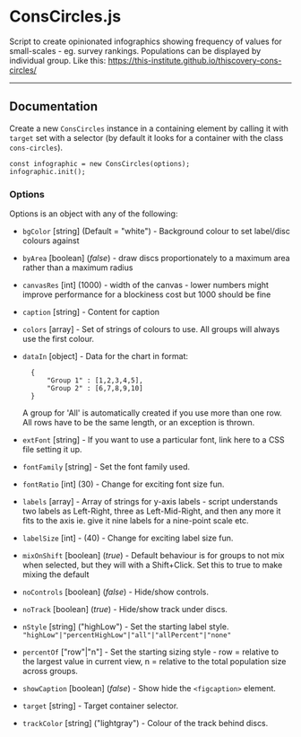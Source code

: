 # ConsCircles.js

Script to create opinionated infographics showing frequency of values for small-scales - eg. survey rankings. Populations can be displayed by individual group. Like this: https://this-institute.github.io/thiscovery-cons-circles/

____________

## Documentation

Create a new `ConsCircles` instance in a containing element by calling it with `target` set with a selector (by default it looks for a container with the class `cons-circles`).

    const infographic = new ConsCircles(options);
    infographic.init();

### Options

Options is an object with any of the following:

- `bgColor` [string] (Default = "white") - Background colour to set label/disc colours against

- `byArea` [boolean] (_false_) - draw discs proportionately to a maximum area rather than a maximum radius

- `canvasRes` [int] (1000) - width of the canvas - lower numbers might improve performance for a blockiness cost but 1000 should be fine

- `caption` [string] - Content for caption

- `colors` [array] - Set of strings of colours to use. All groups will always use the first colour.

- `dataIn` [object] - Data for the chart in format:

        {
            "Group 1" : [1,2,3,4,5],
            "Group 2" : [6,7,8,9,10]
        }

    A group for 'All' is automatically created if you use more than one row. All rows have to be the same length, or an exception is thrown.

- `extFont` [string] - If you want to use a particular font, link here to a CSS file setting it up.

- `fontFamily` [string] - Set the font family used.

- `fontRatio` [int] (30) - Change for exciting font size fun.

- `labels` [array] - Array of strings for y-axis labels - script understands two labels as Left-Right, three as Left-Mid-Right, and then any more it fits to the axis ie. give it nine labels for a nine-point scale etc.

- `labelSize` [int] - (40) - Change for exciting label size fun.

- `mixOnShift` [boolean] (_true_) - Default behaviour is for groups to not mix when selected, but they will with a Shift+Click. Set this to true to make mixing the default

- `noControls` [boolean] (_false_) - Hide/show controls.

- `noTrack` [boolean] (_true_) - Hide/show track under discs.

- `nStyle` [string] ("highLow") - Set the starting label style. `"highLow"|"percentHighLow"|"all"|"allPercent"|"none"`

- `percentOf` ["row"|"n"] - Set the starting sizing style - row = relative to the largest value in current view, n = relative to the total population size across groups.

- `showCaption` [boolean] (_false_) - Show hide the `<figcaption>` element.

- `target` [string] - Target container selector.

- `trackColor` [string] ("lightgray") - Colour of the track behind discs.
